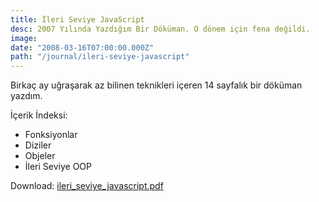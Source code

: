 ```yaml
---
title: İleri Seviye JavaScript
desc: 2007 Yılında Yazdığım Bir Döküman. O dönem için fena değildi.
image:
date: "2008-03-16T07:00:00.000Z"
path: "/journal/ileri-seviye-javascript"
---
```


Birkaç ay uğraşarak az bilinen teknikleri içeren 14 sayfalık bir döküman yazdım.

İçerik İndeksi:

* Fonksiyonlar
* Diziler
* Objeler
* İleri Seviye OOP


Download: [ileri\_seviye_javascript.pdf](https://drive.google.com/file/d/0B1OA6b9DWUuSV0FBVXF6bE1wZzQ/view?usp=sharing)
